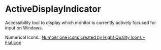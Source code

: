 # ActiveDisplayIndicator
Accessibility tool to display which monitor is currently actively focused for input on Windows.


Numerical Icons:: <a href="https://www.flaticon.com/free-icons/number-one" title="number one icons">Number one icons created by Hight Quality Icons - Flaticon</a>

